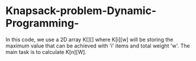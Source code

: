 # Knapsack-problem-Dynamic-Programming-
In this code, we use a 2D array K[][] where K[i][w] will be storing the maximum value that can be achieved with 'i' items and total weight 'w'. 
The main task is to calculate K[n][W].
